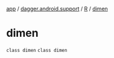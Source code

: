 [app](../../../index.md) / [dagger.android.support](../../index.md) / [R](../index.md) / [dimen](./index.md)

# dimen

`class dimen`
`class dimen`